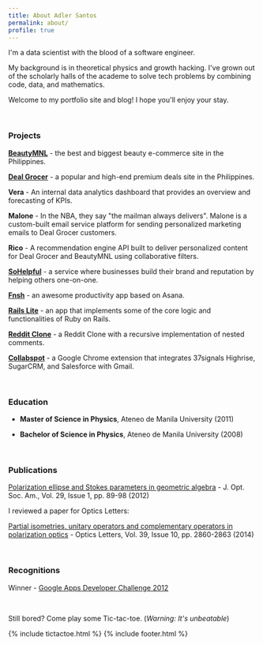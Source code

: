 ```yaml
---
title: About Adler Santos
permalink: about/
profile: true
---
```


I'm a data scientist with the blood of a software engineer.

My background is in theoretical physics and growth hacking. I've grown out of the scholarly halls of the academe to solve tech problems by combining code, data, and mathematics.

Welcome to my portfolio site and blog! I hope you'll enjoy your stay.

<br />

### Projects

**[BeautyMNL](http://beautymnl.com)** - the best and biggest beauty e-commerce site in the Philippines.

**[Deal Grocer](http://dealgrocer.com)** - a popular and high-end premium deals site in the Philippines.

**Vera** - An internal data analytics dashboard that provides an overview and forecasting of KPIs.

**Malone** - In the NBA, they say "the mailman always delivers". Malone is a custom-built email service platform for sending personalized marketing emails to Deal Grocer customers.

**Rico** - A recommendation engine API built to deliver personalized content for Deal Grocer and BeautyMNL using collaborative filters.

**[SoHelpful](http://sohelpful.me)** - a service where businesses build their brand and reputation by helping others one-on-one.

**[Fnsh](https://github.com/adlersantos/fnsh)** - an awesome productivity app based on Asana.

**[Rails Lite](https://github.com/adlersantos/rails-lite)** - an app that implements some of the core logic and functionalities of Ruby on Rails.

**[Reddit Clone](https://github.com/adlersantos/reddit_clone)** - a Reddit Clone with a recursive implementation of nested comments.

**[Collabspot](collabspot.com)** - a Google Chrome extension that integrates 37signals Highrise, SugarCRM, and Salesforce with Gmail.

<br />

### Education

- **Master of Science in Physics**, Ateneo de Manila University (2011)

- **Bachelor of Science in Physics**, Ateneo de Manila University (2008)

<br />

### Publications

[Polarization ellipse and Stokes parameters in geometric algebra](http://www.opticsinfobase.org/josaa/abstract.cfm?uri=josaa-29-1-89) - J. Opt. Soc. Am., Vol. 29, Issue 1, pp. 89-98 (2012)

I reviewed a paper for Optics Letters:

[Partial isometries, unitary operators and complementary operators in polarization optics](https://www.opticsinfobase.org/ol/abstract.cfm?URI=ol-39-10-2860) - Optics Letters, Vol. 39, Issue 10, pp. 2860-2863 (2014)

<br />

### Recognitions

Winner - [Google Apps Developer Challenge 2012](https://github.com/adlersantos/adlersantos.github.io.git)

<br />

Still bored? Come play some Tic-tac-toe. (_Warning: It's unbeatable_)

{% include tictactoe.html %}
{% include footer.html %}